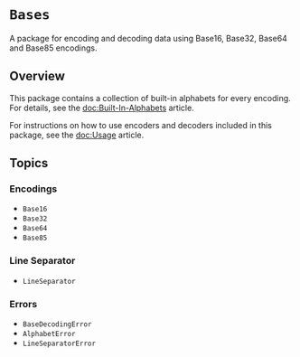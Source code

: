 #  ``Bases``

A package for encoding and decoding data using Base16, Base32, Base64 and Base85 encodings.

## Overview

This package contains a collection of built-in alphabets for every encoding.
For details, see the <doc:Built-In-Alphabets> article.

For instructions on how to use encoders and decoders included in this package,
see the <doc:Usage> article.

## Topics

### Encodings
- ``Base16``
- ``Base32``
- ``Base64``
- ``Base85``

### Line Separator
- ``LineSeparator``

### Errors
- ``BaseDecodingError``
- ``AlphabetError``
- ``LineSeparatorError``
